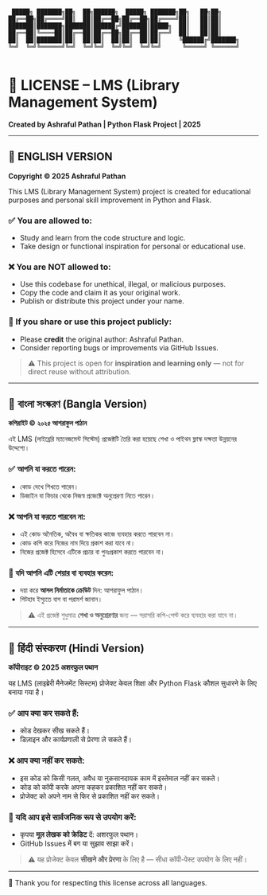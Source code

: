 ```plaintext

 █████╗ ███████╗██╗  ██╗██████╗  █████╗ ███████╗██╗   ██╗██╗     
██╔══██╗██╔════╝██║  ██║██╔══██╗██╔══██╗██╔════╝██║   ██║██║     
███████║███████╗███████║██████╔╝███████║█████╗  ██║   ██║██║     
██╔══██║╚════██║██╔══██║██╔══██╗██╔══██║██╔══╝  ██║   ██║██║     
██║  ██║███████║██║  ██║██║  ██║██║  ██║██║     ╚██████╔╝███████╗
╚═╝  ╚═╝╚══════╝╚═╝  ╚═╝╚═╝  ╚═╝╚═╝  ╚═╝╚═╝      ╚═════╝ ╚══════╝


```

# 📄 LICENSE – LMS (Library Management System)
**Created by Ashraful Pathan | Python Flask Project | 2025**

---

## 🔹 ENGLISH VERSION

**Copyright © 2025 Ashraful Pathan**

This LMS (Library Management System) project is created for educational purposes and personal skill improvement in Python and Flask.

### ✅ You are allowed to:
- Study and learn from the code structure and logic.
- Take design or functional inspiration for personal or educational use.

### ❌ You are NOT allowed to:
- Use this codebase for unethical, illegal, or malicious purposes.
- Copy the code and claim it as your original work.
- Publish or distribute this project under your name.

### 📢 If you share or use this project publicly:
- Please **credit** the original author: Ashraful Pathan.
- Consider reporting bugs or improvements via GitHub Issues.

> ⚠️ This project is open for **inspiration and learning only** — not for direct reuse without attribution.

---

## 🔸 বাংলা সংস্করণ (Bangla Version)

**কপিরাইট © ২০২৫ আশরাফুল পাঠান**

এই LMS (লাইব্রেরি ম্যানেজমেন্ট সিস্টেম) প্রজেক্টটি তৈরি করা হয়েছে শেখা ও পাইথন ফ্লাস্ক দক্ষতা উন্নয়নের উদ্দেশ্যে।

### ✅ আপনি যা করতে পারেন:
- কোড দেখে শিখতে পারেন।
- ডিজাইন বা ফিচার থেকে নিজস্ব প্রজেক্টে অনুপ্রেরণা নিতে পারেন।

### ❌ আপনি যা করতে পারবেন না:
- এই কোড অনৈতিক, অবৈধ বা ক্ষতিকর কাজে ব্যবহার করতে পারবেন না।
- কোড কপি করে নিজের নাম দিয়ে প্রকাশ করা যাবে না।
- নিজের প্রজেক্ট হিসেবে এটিকে প্রচার বা পুনঃপ্রকাশ করতে পারবেন না।

### 📢 যদি আপনি এটি শেয়ার বা ব্যবহার করেন:
- দয়া করে **আসল নির্মাতাকে ক্রেডিট** দিন: আশরাফুল পাঠান।
- গিটহাব ইস্যুতে বাগ বা পরামর্শ জানান।

> ⚠️ এই প্রজেক্ট শুধুমাত্র **শেখা ও অনুপ্রেরণার** জন্য — সরাসরি কপি-পেস্ট করে ব্যবহার করা যাবে না।

---

## 🔸 हिंदी संस्करण (Hindi Version)

**कॉपीराइट © 2025 अशरफुल पथान**

यह LMS (लाइब्रेरी मैनेजमेंट सिस्टम) प्रोजेक्ट केवल शिक्षा और Python Flask कौशल सुधारने के लिए बनाया गया है।

### ✅ आप क्या कर सकते हैं:
- कोड देखकर सीख सकते हैं।
- डिज़ाइन और कार्यप्रणाली से प्रेरणा ले सकते हैं।

### ❌ आप क्या नहीं कर सकते:
- इस कोड को किसी गलत, अवैध या नुकसानदायक काम में इस्तेमाल नहीं कर सकते।
- कोड को कॉपी करके अपना कहकर प्रकाशित नहीं कर सकते।
- प्रोजेक्ट को अपने नाम से फिर से प्रकाशित नहीं कर सकते।

### 📢 यदि आप इसे सार्वजनिक रूप से उपयोग करें:
- कृपया **मूल लेखक को क्रेडिट** दें: अशरफुल पथान।
- GitHub Issues में बग या सुझाव साझा करें।

> ⚠️ यह प्रोजेक्ट केवल **सीखने और प्रेरणा** के लिए है — सीधा कॉपी-पेस्ट उपयोग के लिए नहीं।

---

🙏 Thank you for respecting this license across all languages.


